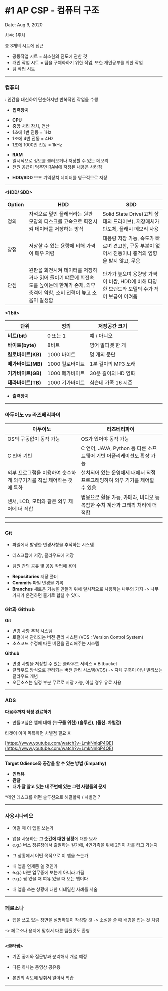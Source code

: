 # #1 AP CSP - 컴퓨터 구조

Date: Aug 9, 2020

차수: 1주차

총 3개의 시트에 접근

- 공동작업 시트 
=  최소한의 진도에 관한 것
- 개인 작업 시트 
= 팀을 구체화하기 위한 작업, 또한 개인공부를 위한 작업
- 팀 작업 시트

---

### 컴퓨터

: 인간을 대신하여 단순하지만 반복작인 작업을 수행

- **입력장치**
+  **CPU** 
+ 중앙 처리 장치, 연산
+ 1초에 1번 진동 = 1Hz
+ 1초에 4번 진동 = 4Hz
+ 1초에 1000번 진동 = 1kHz

- **RAM** 
- 일시적으로 정보를 불러오거나 저장할 수 있는 메모리
- 전원 공급이 멈추면 RAM에 저장된 내용은 사라짐
+ **HDD/SDD** 
보조 기억장치
데이터를 영구적으로 저장
---

**<HDD/ SDD>**

| Option | HDD | SDD |
| ------ | --- | --- |
|  정의   | 자석으로 덮인 플레터라는 원판 모양의 디스크를 고속으로 회전시켜 데이터를 저장하는 방식| Solid State Drive(고체 상태의 드라이브), 저장매체가 반도체, 플래시 메모리 사용|
|  장점   | 저장할 수 있는 용량에 비해 가격이 매우 저렴 | 대용량 저장 가능, 속도가 빠르며 견고함, 구동 부분이 없어서 진동이나 충격의 영향을 받지 않고, 무음 |
|  단점   | 원판을 회전시켜 데이터를 저장하거나 읽어 들이기 떄문에 회전속도를 높이는데 한계가 존재, 외부 충격에 약함, 소비 전력이 높고 소음이 발생함 | 단가가 높으며 용량당 가격이 비쌈,  HDD에 비해 다양한 브랜드와 모델의 수가 적어 보급이 어려움 |

**<1 bit>**

| 단위 |   정의  | 저장공간 크기 |
| --- | ------ | ---------- |
|  **비트(bit)**   | 0 또는 1 | 예 / 아니오 |
|  **바이트(byte)**  | 8비트 | 영어 알파벳 한 개 |
|  **킬로바이트(KB)**   | 1000 바이트 | 몇 개의 문단 |
|  **메가바이트(MB)**   | 1000 킬로바이트 | 1분 길이의 MP3 노래 |
|  **기가바이트(GB)**   | 1000 메가바이트 | 30분 길이의 HD 영화 |
|  **테라바이트(TB)**   | 1000 기가바이트 | 심슨네 가족 16 시즌 |

- **출력장치**

---

### 아두이노 vs 라즈베리파이

| 아두이노 |   라즈베리파이  | 
| --- | ------ | 
|  OS의 구동없이 동작 가능  | OS가 있어야 동작 가능 | 
|  C 언어 기반 | C 언어, JAVA, Python 등 다른 소프트웨어 기반 어플리케이션도 확장 가능 | 
|  외부 프로그램을 이용하여 순수하게 외부기기를 직접 제어하는 것에 특화   | 설치되어 있는 운영체제 내에서 직접 프로그래밍하여 외부 기기를 제어할 수 있음 |
|  센서, LCD, 모터와 같은 외부 제어에 더 적합   | 범용으로 활용 가능, 카메라, 비디오 등 복잡한 수치 계산과 그래픽 처리에 더 적합 | 
---

### Git
- 파일에서 발생한 변경사항을 추적하는 시스템
+ 데스크탑에 저장, 클라우드에 저장
- 팀원 간의 공유 및 공동 작업에 용이
+ **Repositories** 
저장 폴더
+ **Commits** 
파일 변경을 기록
+ **Branches**
새로운 기능을 만들기 위해 일시적으로 사용하는 나무의 가지 -> 나무가지가 온전하면 줄기로 합칠 수 있다.

### Git과 Github
**Git**
- 변경 사항 추적 시스템
- 로컬에서 관리되는 버전 관리 시스템 (VCS : Version Control System)
- 소스코드 수정에 따른 버전을 관리해주는 시스템

**Github**
- 변경 사항을 저장할 수 있는 클라우드 서비스 = Bitbucket
- 클라우드 방식으로 관리되는 버전 관리 시스템(VCS) -> 자체 구축이 아닌 빌려쓰는 클라우드 개념
- 오픈소스는 일정 부분 무료로 저장 가능, 아닐 경우 유료 사용

---

### ADS

**다음주까지 작성 완료하기**

- 만들고싶은 앱에 대해  **(누구를 위한) (솔루션), (옵션. 차별점)**

타겟이 이미 독특하면 차별점 필요 X

[https://www.youtube.com/watch?v=LmkNnlqP4QE](https://www.youtube.com/watch?v=LmkNnlqP4QE)

---

**Target Odience와 공감을 할 수 있는 방법 (Empathy)**

- **인터뷰**
- **관찰**
- **내가 잘 알고 있는 내 주변에 있는 그런 사람들의 문제**

*메인 테스크를 어떤 솔루션으로 해결할까 / 차별점 ?

---

### 사용시나리오

- 어떨 때 이 앱을 쓰는가
+  앱을 사용하는 **그 순간에 대한 상황**에 대한 묘사
+ e.g.) 버스 정류장에서 출발하는 길가에, 4인가족을 위해 2인이 차를 타고 가는지 

- 그 상황에서 어떤 목적으로 이 앱을 쓰는가
+ 내 앱을 언제쯤 쓸 것인가
+ e.g.) 바쁜 업무중에 보는게 아니라 가끔
+ e.g.) 짬 있을 때 여유 있을 때 보는 앱이다
- 내 앱을 쓰는 상황에 대한 디테일한 사례를 서술

---

### 페르소나

- 앱을 쓰고 있는 장면을 설명하듯이 작성할 것 -> 소설을 쓸 때 배경을 잡는 것 처럼

-> 페르소나 용지에 맞춰서 다른 템플릿도 환영

---
**<클라썸>**

- 기존 공지와 질문방과 분리해서 개설 예정

- 다른 하나는 동영상 공유용

-  본인의 속도에 맞춰서 알아서 학습

---
